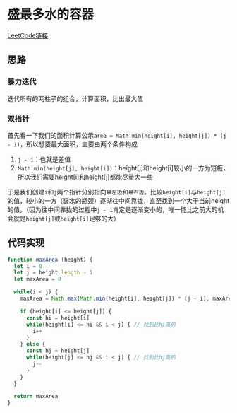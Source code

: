 # 盛最多水的容器

[LeetCode链接](https://leetcode-cn.com/problems/container-with-most-water/)

## 思路

### 暴力迭代

迭代所有的两柱子的组合，计算面积，比出最大值

### 双指针

首先看一下我们的面积计算公示`area = Math.min(height[i], height[j]) * (j - i)`，所以想要最大面积，主要由两个条件构成

1. `j - i`：也就是差值
2. `Math.min(height[j], height[i])`：height[j]和height[i]较小的一方为短板，所以我们需要height[i]和height[j]都能尽量大一些

于是我们创建`i`和`j`两个指针分别指向`最左边`和`最右边`。比较`height[i]`与`height[j]`的值，较小的一方（装水的瓶颈）逐渐往中间靠拢，直至找到一个大于当前height的值。（因为往中间靠拢的过程中`j - i`肯定是逐渐变小的，唯一能比之前大的机会就是`height[j]`或`height[i]`足够的大）

## 代码实现

````js
function maxArea (height) {
  let i = 0
  let j = height.length - 1
  let maxArea = 0

  while(i < j) {
    maxArea = Math.max(Math.min(height[i], height[j]) * (j - i), maxArea)

    if (height[i] <= height[j]) {
      const hi = height[i]
      while(height[i] <= hi && i < j) { // 找到比hi高的
        i++
      }
    } else {
      const hj = height[j]
      while(height[j] <= hj && i < j) { // 找到比hj高的
        j--
      }
    }
  }

  return maxArea
}
````
